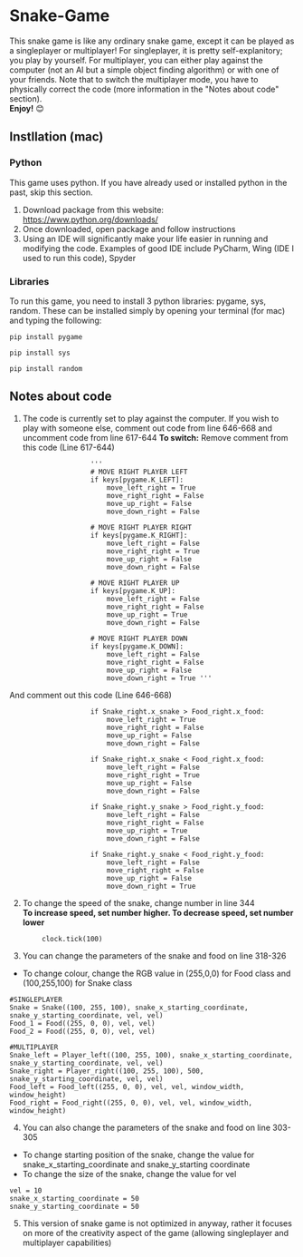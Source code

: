 # Snake-Game
This snake game is like any ordinary snake game, except it can be played as a singleplayer or multiplayer! For singleplayer, it is pretty self-explanitory; you play by yourself. For multiplayer, you can either play against the computer (not an AI but a simple object finding algorithm) or with one of your friends. Note that to switch the multiplayer mode, you have to physically correct the code (more information in the "Notes about code" section). </br>
**Enjoy!** 😊

## Instllation (mac)
### Python
This game uses python. If you have already used or installed python in the past, skip this section. </br>
1. Download package from this website: https://www.python.org/downloads/
2. Once downloaded, open package and follow instructions 
3. Using an IDE will significantly make your life easier in running and modifying the code. Examples of good IDE include PyCharm, Wing (IDE I used to run this code), Spyder

### Libraries
To run this game, you need to install 3 python libraries: pygame, sys, random. These can be installed simply by opening your terminal (for mac) and typing the following:
```
pip install pygame
```
```
pip install sys
```
```
pip install random
```

## Notes about code
1. The code is currently set to play against the computer. If you wish to play with someone else, comment out code from line 646-668 and uncomment code from line 617-644
**To switch:**
Remove comment from this code (Line 617-644)
```
                    '''
                    # MOVE RIGHT PLAYER LEFT
                    if keys[pygame.K_LEFT]:
                        move_left_right = True
                        move_right_right = False
                        move_up_right = False
                        move_down_right = False        
                    
                    # MOVE RIGHT PLAYER RIGHT
                    if keys[pygame.K_RIGHT]:
                        move_left_right = False
                        move_right_right = True
                        move_up_right = False
                        move_down_right = False
                    
                    # MOVE RIGHT PLAYER UP
                    if keys[pygame.K_UP]:
                        move_left_right = False
                        move_right_right = False
                        move_up_right = True
                        move_down_right = False
                
                    # MOVE RIGHT PLAYER DOWN
                    if keys[pygame.K_DOWN]:
                        move_left_right = False
                        move_right_right = False
                        move_up_right = False
                        move_down_right = True '''
```
And comment out this code (Line 646-668)
```
                    if Snake_right.x_snake > Food_right.x_food:
                        move_left_right = True
                        move_right_right = False
                        move_up_right = False
                        move_down_right = False 
                        
                    if Snake_right.x_snake < Food_right.x_food:
                        move_left_right = False
                        move_right_right = True
                        move_up_right = False
                        move_down_right = False
                    
                    if Snake_right.y_snake > Food_right.y_food:
                        move_left_right = False
                        move_right_right = False
                        move_up_right = True
                        move_down_right = False
                    
                    if Snake_right.y_snake < Food_right.y_food:
                        move_left_right = False
                        move_right_right = False
                        move_up_right = False
                        move_down_right = True    
```
2. To change the speed of the snake, change number in line 344 </br>
**To increase speed, set number higher. To decrease speed, set number lower**
```
        clock.tick(100) 
```
3. You can change the parameters of the snake and food on line 318-326 </br>
* To change colour, change the RGB value in (255,0,0) for Food class and (100,255,100) for Snake class
```
#SINGLEPLAYER
Snake = Snake((100, 255, 100), snake_x_starting_coordinate, snake_y_starting_coordinate, vel, vel)
Food_1 = Food((255, 0, 0), vel, vel)
Food_2 = Food((255, 0, 0), vel, vel)

#MULTIPLAYER
Snake_left = Player_left((100, 255, 100), snake_x_starting_coordinate, snake_y_starting_coordinate, vel, vel)
Snake_right = Player_right((100, 255, 100), 500, snake_y_starting_coordinate, vel, vel)
Food_left = Food_left((255, 0, 0), vel, vel, window_width, window_height)
Food_right = Food_right((255, 0, 0), vel, vel, window_width, window_height)
```
4. You can also change the parameters of the snake and food on line 303-305
* To change starting position of the snake, change the value for snake_x_starting_coordinate and snake_y_starting coordinate
* To change the size of the snake, change the value for vel 
```
vel = 10
snake_x_starting_coordinate = 50
snake_y_starting_coordinate = 50
```

5. This version of snake game is not optimized in anyway, rather it focuses on more of the creativity aspect of the game (allowing singleplayer and multiplayer capabilities)

